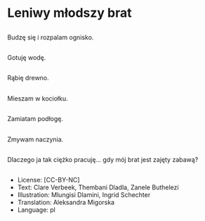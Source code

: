 # Leniwy młodszy brat

##
Budzę się i rozpalam ognisko.

##
Gotuję wodę.

##
Rąbię drewno.

##
Mieszam w kociołku.

##
Zamiatam podłogę.

##
Zmywam naczynia.

##
Dlaczego ja tak ciężko pracuję... gdy mój brat jest zajęty zabawą?

##
* License: [CC-BY-NC]
* Text: Clare Verbeek, Thembani Dladla, Zanele Buthelezi
* Illustration: Mlungisi Dlamini, Ingrid Schechter
* Translation: Aleksandra Migorska
* Language: pl
